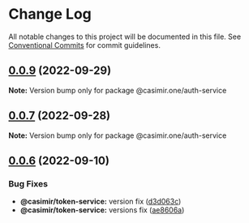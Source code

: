 # Change Log

All notable changes to this project will be documented in this file.
See [Conventional Commits](https://conventionalcommits.org) for commit guidelines.

## [0.0.9](https://github.com/casimir-ai/frontend/compare/v0.0.7...v0.0.9) (2022-09-29)

**Note:** Version bump only for package @casimir.one/auth-service





## [0.0.7](https://github.com/casimir-ai/frontend/compare/v0.0.6...v0.0.7) (2022-09-28)

**Note:** Version bump only for package @casimir.one/auth-service





## [0.0.6](https://github.com/DEIPworld/deip-modules/compare/v0.0.4...v0.0.6) (2022-09-10)


### Bug Fixes

* **@casimir/token-service:** version fix ([d3d063c](https://github.com/DEIPworld/deip-modules/commit/d3d063c1cffb51ed4c8d8e2e33d0362f989632cd))
* **@casimir/token-service:** versions fix ([ae8606a](https://github.com/DEIPworld/deip-modules/commit/ae8606a0f4ee69537fb0f6ac440310d09b10e34d))
